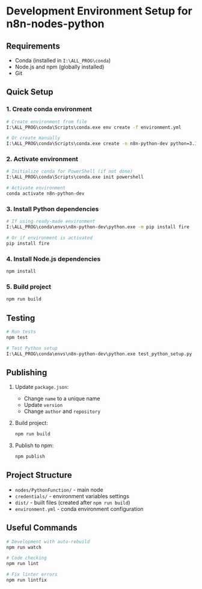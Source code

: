 # Development Environment Setup for n8n-nodes-python

## Requirements

- Conda (installed in `I:\ALL_PROG\conda`)
- Node.js and npm (globally installed)
- Git

## Quick Setup

### 1. Create conda environment

```bash
# Create environment from file
I:\ALL_PROG\conda\Scripts\conda.exe env create -f environment.yml

# Or create manually
I:\ALL_PROG\conda\Scripts\conda.exe create -n n8n-python-dev python=3.10 pip -y
```

### 2. Activate environment

```bash
# Initialize conda for PowerShell (if not done)
I:\ALL_PROG\conda\Scripts\conda.exe init powershell

# Activate environment
conda activate n8n-python-dev
```

### 3. Install Python dependencies

```bash
# If using ready-made environment
I:\ALL_PROG\conda\envs\n8n-python-dev\python.exe -m pip install fire

# Or if environment is activated
pip install fire
```

### 4. Install Node.js dependencies

```bash
npm install
```

### 5. Build project

```bash
npm run build
```

## Testing

```bash
# Run tests
npm test

# Test Python setup
I:\ALL_PROG\conda\envs\n8n-python-dev\python.exe test_python_setup.py
```

## Publishing

1. Update `package.json`:
   - Change `name` to a unique name
   - Update `version`
   - Change `author` and `repository`

2. Build project:
   ```bash
   npm run build
   ```

3. Publish to npm:
   ```bash
   npm publish
   ```

## Project Structure

- `nodes/PythonFunction/` - main node
- `credentials/` - environment variables settings
- `dist/` - built files (created after `npm run build`)
- `environment.yml` - conda environment configuration

## Useful Commands

```bash
# Development with auto-rebuild
npm run watch

# Code checking
npm run lint

# Fix linter errors
npm run lintfix
``` 